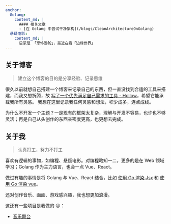 ```yaml
---
anchor:
  Golang:
    content_md: |
      #### 相关文章
      - [在 Golang 中尝试干净架构](/blogs/CleanArchitectureOnGolang)
  悬疑电影:
    content_md: |
      启蒙是 「恐怖游轮」，最近在看「边缘世界」
---
```


## 关于博客
> 建立这个博客的目的是分享经验、记录思维

很久以前就想自己搭建一个博客来记录自己的东西，但一直没找到合适的工具来搭建，而我又想折腾，故 [写了一个优先满足自己需求的工具 - Hollow](https://github.com/zbysir/hollow)，希望它能承载我所有灵感。
我想在这里记录我任何灵感和想法，积少成多，连点成线。

为什么不开发一个主题？一是现有的框架太复杂，理解与开发不容易，也许也不够灵活；再是自己从头创作的东西亲密度更高，也更想去完成。

## 关于我
>  认真打工，努力不打工

喜欢有逻辑的事物，如编程、悬疑电影。对编程略知一二，更多的是在 Web 领域学习；Golang 作为主力语言，也会一点 Vue、React。

做过有趣的事情是将 Golang 与 Vue、React 结合，比如 [使用 Go 渲染 Jsx](https://github.com/zbysir/gojsx) 和 [使用 Go 渲染 vue](https://github.com/zbysir/go-vue-ssr)。

还对创作音乐、画画、游戏感兴趣，我也想更加浪漫。

这还有一些项目是我做的 😉：

- [音乐舞台](https://github.com/zbysir/bgm-stage)
